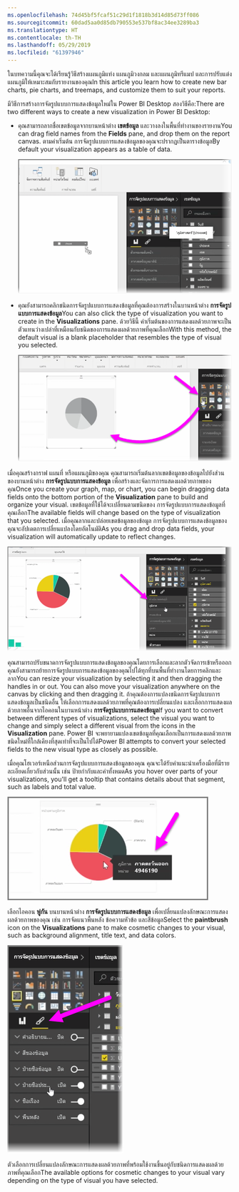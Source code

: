 ```yaml
---
ms.openlocfilehash: 74d45bf5fcaf51c29d1f1818b3d14d85d73ff086
ms.sourcegitcommit: 60dad5aa0d85db790553e537bf8ac34ee3289ba3
ms.translationtype: HT
ms.contentlocale: th-TH
ms.lasthandoff: 05/29/2019
ms.locfileid: "61397946"
---
```

<span data-ttu-id="a3d41-101">ในบทความนี้คุณจะได้เรียนรู้วิธีสร้างแผนภูมิแท่ง แผนภูมิวงกลม และแผนภูมิทรีแมป และการปรับแต่งแผนภูมิให้เหมาะสมกับรายงานของคุณ</span><span class="sxs-lookup"><span data-stu-id="a3d41-101">In this article you learn how to create new bar charts, pie charts, and treemaps, and customize them to suit your reports.</span></span>

<span data-ttu-id="a3d41-102">มีวิธีการสร้างการจัดรูปแบบการแสดงข้อมูลใหม่ใน Power BI Desktop สองวิธีคือ:</span><span class="sxs-lookup"><span data-stu-id="a3d41-102">There are two different ways to create a new visualization in Power BI Desktop:</span></span>

* <span data-ttu-id="a3d41-103">คุณสามารถลากชื่อเขตข้อมูลจากบานหน้าต่าง **เขตข้อมูล** และวางลงในพื้นที่ทำงานของรายงาน</span><span class="sxs-lookup"><span data-stu-id="a3d41-103">You can drag field names from the **Fields** pane, and drop them on the report canvas.</span></span> <span data-ttu-id="a3d41-104">ตามค่าเริ่มต้น การจัดรูปแบบการแสดงข้อมูลของคุณจะปรากฏเป็นตารางข้อมูล</span><span class="sxs-lookup"><span data-stu-id="a3d41-104">By default your visualization appears as a table of data.</span></span>
  
  ![](media/3-2-create-customize-simple-visualizations/3-2_1.png)
* <span data-ttu-id="a3d41-105">คุณยังสามารถคลิกชนิดการจัดรูปแบบการแสดงข้อมูลที่คุณต้องการสร้างในบานหน้าต่าง **การจัดรูปแบบการแสดงข้อมูล**</span><span class="sxs-lookup"><span data-stu-id="a3d41-105">You can also click the type of visualization you want to create in the **Visualizations** pane.</span></span> <span data-ttu-id="a3d41-106">ด้วยวิธีนี้ ค่าเริ่มต้นของการแสดงผลด้วยภาพจะเป็นตัวแทนว่างเปล่าที่เหมือนกับชนิดของการแสดงผลด้วยภาพที่คุณเลือก</span><span class="sxs-lookup"><span data-stu-id="a3d41-106">With this method, the default visual is a blank placeholder that resembles the type of visual you selected.</span></span>
  
  ![](media/3-2-create-customize-simple-visualizations/3-2_2.png)

<span data-ttu-id="a3d41-107">เมื่อคุณสร้างกราฟ แผนที่ หรือแผนภูมิของคุณ คุณสามารถเริ่มต้นลากเขตข้อมูลของข้อมูลไปยังส่วนของบานหน้าต่าง **การจัดรูปแบบการแสดงข้อมูล** เพื่อสร้างและจัดการการแสดงผลด้วยภาพของคุณ</span><span class="sxs-lookup"><span data-stu-id="a3d41-107">Once you create your graph, map, or chart, you can begin dragging data fields onto the bottom portion of the **Visualization** pane to build and organize your visual.</span></span> <span data-ttu-id="a3d41-108">เขตข้อมูลที่ใช้ได้จะเปลี่ยนตามชนิดของ การจัดรูปแบบการแสดงข้อมูลที่คุณเลือก</span><span class="sxs-lookup"><span data-stu-id="a3d41-108">The available fields will change based on the type of visualization that you selected.</span></span> <span data-ttu-id="a3d41-109">เมื่อคุณลากและปล่อยเขตข้อมูลของข้อมูล การจัดรูปแบบการแสดงข้อมูลของคุณจะอัปเดตการเปลี่ยนแปลงโดยอัตโนมัติ</span><span class="sxs-lookup"><span data-stu-id="a3d41-109">As you drag and drop data fields, your visualization will automatically update to reflect changes.</span></span>

![](media/3-2-create-customize-simple-visualizations/3-2_3.png)

<span data-ttu-id="a3d41-110">คุณสามารถปรับขนาดการจัดรูปแบบการแสดงข้อมูลของคุณโดยการเลือกและลากตัวจัดการเข้าหรือออก คุณยังสามารถย้ายการจัดรูปแบบการแสดงข้อมูลของคุณไปได้ทุกที่บนพื้นที่ทำงานโดยการคลิกและลาก</span><span class="sxs-lookup"><span data-stu-id="a3d41-110">You can resize your visualization by selecting it and then dragging the handles in or out. You can also move your visualization anywhere on the canvas by clicking and then dragging it.</span></span> <span data-ttu-id="a3d41-111">ถ้าคุณต้องการแปลงชนิดการจัดรูปแบบการแสดงข้อมูลเป็นชนิดอื่น ให้เลือกการแสดงผลด้วยภาพที่คุณต้องการเปลี่ยนแปลง และเลือกการแสดงผลด้วยภาพอื่นจากไอคอนในบานหน้าต่าง **การจัดรูปแบบการแสดงข้อมูล**</span><span class="sxs-lookup"><span data-stu-id="a3d41-111">If you want to convert between different types of visualizations, select the visual you want to change and simply select a different visual from the icons in the **Visualization** pane.</span></span> <span data-ttu-id="a3d41-112">Power BI จะพยายามแปลงเขตข้อมูลที่คุณเลือกเป็นการแสดงผลด้วยภาพชนิดใหม่ที่ใกล้เคียงที่สุดเท่าที่จะเป็นไปได้</span><span class="sxs-lookup"><span data-stu-id="a3d41-112">Power BI attempts to convert your selected fields to the new visual type as closely as possible.</span></span>

<span data-ttu-id="a3d41-113">เมื่อคุณโฮเวอร์เหนือส่วนการจัดรูปแบบการแสดงข้อมูลของคุณ คุณจะได้รับคำแนะนำเครื่องมือที่มีรายละเอียดเกี่ยวกับส่วนนั้น เช่น ป้ายกำกับและค่าทั้งหมด</span><span class="sxs-lookup"><span data-stu-id="a3d41-113">As you hover over parts of your visualizations, you'll get a tooltip that contains details about that segment, such as labels and total value.</span></span>

![](media/3-2-create-customize-simple-visualizations/3-2_4.png)

<span data-ttu-id="a3d41-114">เลือกไอคอน **พู่กัน** บนบานหน้าต่าง **การจัดรูปแบบการแสดงข้อมูล** เพื่อเปลี่ยนแปลงลักษณะการแสดงผลด้วยภาพของคุณ เช่น การจัดแนวพื้นหลัง ข้อความหัวข้อ และสีข้อมูล</span><span class="sxs-lookup"><span data-stu-id="a3d41-114">Select the **paintbrush** icon on the **Visualizations** pane to make cosmetic changes to your visual, such as background alignment, title text, and data colors.</span></span>

![](media/3-2-create-customize-simple-visualizations/3-2_5.png)

<span data-ttu-id="a3d41-115">ตัวเลือกการเปลี่ยนแปลงลักษณะการแสดงผลด้วยภาพที่พร้อมใช้งานขึ้นอยู่กับชนิดการแสดงผลด้วยภาพที่คุณเลือก</span><span class="sxs-lookup"><span data-stu-id="a3d41-115">The available options for cosmetic changes to your visual vary depending on the type of visual you have selected.</span></span>

